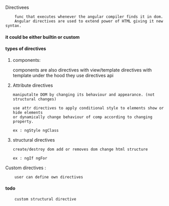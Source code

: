 
Directivees

        func that executes whenever the angular compiler finds it in dom.
        Angular directives are used to extend power of HTML giving it new syntax.

#### it could be either builtin or custom


#### types of directives

1.    components:

        components are also directives with view/template
        directives with template under the hood they use directives api

2.  Attribute directives

        maniputalte DOM by changing its behaviour and appearance. (not structural changes)

        use attr directives to apply conditional style to elements show or hide elements  
        or dynamically change behaviour of comp according to changing property.

        ex : ngStyle ngClass

3.  structural directives

        create/destroy dom add or removes dom change html structure 

        ex : ngIf ngFor
        
        
Custom directives :        
  
        user can define own directives

#### todo 

        custom structural directive
